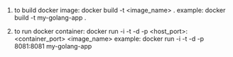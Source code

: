 1) to build docker image:
    docker build -t <image_name> .
    example: docker build -t my-golang-app .

2) to run docker container:
    docker run -i -t -d -p <host_port>:<container_port> <image_name>
    example:  docker run -i -t -d -p 8081:8081 my-golang-app

